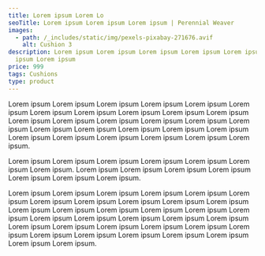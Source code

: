 ```yaml
---
title: Lorem ipsum Lorem Lo
seoTitle: Lorem ipsum Lorem ipsum Lorem ipsum | Perennial Weaver
images:
  - path: /_includes/static/img/pexels-pixabay-271676.avif
    alt: Cushion 3
description: Lorem ipsum Lorem ipsum Lorem ipsum Lorem ipsum Lorem ipsum Lorem
  ipsum Lorem ipsum
price: 999
tags: Cushions
type: product
---
```

Lorem ipsum Lorem ipsum Lorem ipsum Lorem ipsum Lorem ipsum Lorem ipsum Lorem ipsum Lorem ipsum Lorem ipsum Lorem ipsum Lorem ipsum Lorem ipsum Lorem ipsum Lorem ipsum Lorem ipsum Lorem ipsum Lorem ipsum Lorem ipsum Lorem ipsum Lorem ipsum Lorem ipsum Lorem ipsum Lorem ipsum Lorem ipsum Lorem ipsum Lorem ipsum Lorem ipsum Lorem ipsum.

Lorem ipsum Lorem ipsum Lorem ipsum Lorem ipsum Lorem ipsum Lorem ipsum Lorem ipsum. Lorem ipsum Lorem ipsum Lorem ipsum Lorem ipsum Lorem ipsum Lorem ipsum Lorem ipsum.

Lorem ipsum Lorem ipsum Lorem ipsum Lorem ipsum Lorem ipsum Lorem ipsum Lorem ipsum Lorem ipsum Lorem ipsum Lorem ipsum Lorem ipsum Lorem ipsum Lorem ipsum Lorem ipsum Lorem ipsum Lorem ipsum Lorem ipsum Lorem ipsum Lorem ipsum Lorem ipsum Lorem ipsum Lorem ipsum Lorem ipsum Lorem ipsum Lorem ipsum Lorem ipsum Lorem ipsum Lorem ipsum Lorem ipsum Lorem ipsum Lorem ipsum Lorem ipsum Lorem ipsum Lorem ipsum Lorem ipsum.
